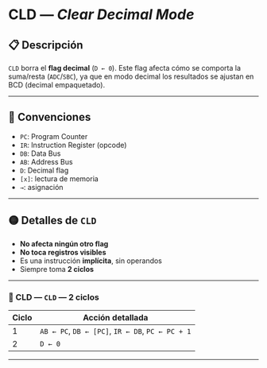 # CLD — *Clear Decimal Mode*

## 📋 Descripción

`CLD` borra el **flag decimal** (`D ← 0`). Este flag afecta cómo se comporta la suma/resta (`ADC`/`SBC`), ya que en modo decimal los resultados se ajustan en BCD (decimal empaquetado).

---

## 🧠 Convenciones

- `PC`: Program Counter  
- `IR`: Instruction Register (opcode)  
- `DB`: Data Bus  
- `AB`: Address Bus  
- `D`: Decimal flag  
- `[x]`: lectura de memoria  
- `→`: asignación  

---

## 🟡 Detalles de `CLD`

- **No afecta ningún otro flag**  
- **No toca registros visibles**  
- Es una instrucción **implícita**, sin operandos  
- Siempre toma **2 ciclos**

---

### 🔹 CLD — `CLD` — **2 ciclos**

| Ciclo | Acción detallada |
|-------|------------------|
| 1     | `AB ← PC`, `DB ← [PC]`, `IR ← DB`, `PC ← PC + 1` |
| 2     | `D ← 0` |

---
